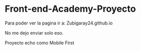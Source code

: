 # Front-end-Academy-Proyecto

Para poder ver la pagina ir a: Zubigaray24.github.io

No me dejo enviar solo eso.

Proyecto echo como Mobile First
